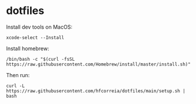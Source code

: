 dotfiles
========

Install dev tools on MacOS:

```
xcode-select --Install
```

Install homebrew:
```
/bin/bash -c "$(curl -fsSL https://raw.githubusercontent.com/Homebrew/install/master/install.sh)"
```

Then run:

```
curl -L https://raw.githubusercontent.com/hfcorreia/dotfiles/main/setup.sh | bash
```
